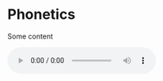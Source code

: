 <h1>Phonetics</h1>
<p>Some content</p>
<audio controls>
  <source src="A-Russian.mp3." type="audio/ogg">
  <source src="A-Russian.mp3" type="audio/mpeg">
  Your browser does not support the audio tag.
</audio>
